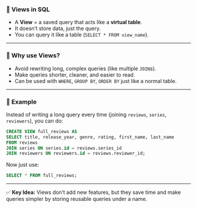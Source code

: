 ### 🔹 Views in SQL

- A **View** = a saved query that acts like a **virtual table**.
- It doesn’t store data, just the query.
- You can query it like a table (`SELECT * FROM view_name`).

---

### 🔹 Why use Views?

- Avoid rewriting long, complex queries (like multiple `JOIN`s).
- Make queries shorter, cleaner, and easier to read.
- Can be used with `WHERE`, `GROUP BY`, `ORDER BY` just like a normal table.

---

### 🔹 Example

Instead of writing a long query every time (joining `reviews`, `series`, `reviewers`),
you can do:

```sql
CREATE VIEW full_reviews AS
SELECT title, release_year, genre, rating, first_name, last_name
FROM reviews
JOIN series ON series.id = reviews.series_id
JOIN reviewers ON reviewers.id = reviews.reviewer_id;
```

Now just use:

```sql
SELECT * FROM full_reviews;
```

---

✅ **Key Idea:** Views don’t add new features, but they save time and make queries simpler by storing reusable queries under a name.
